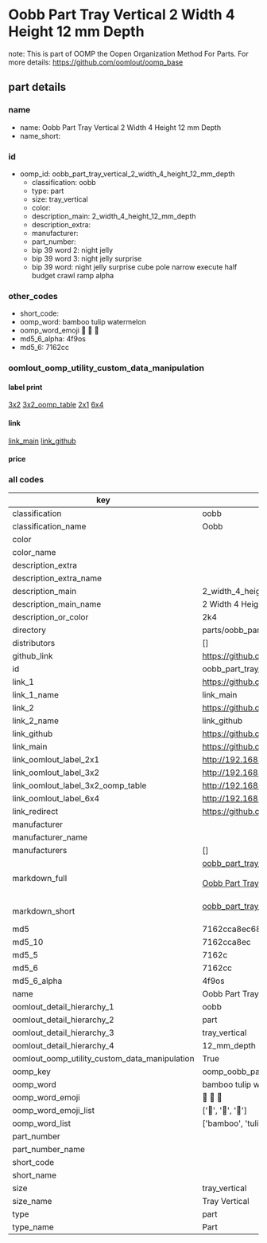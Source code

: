 # Oobb Part Tray Vertical 2 Width 4 Height 12 mm Depth  

note: This is part of OOMP the Oopen Organization Method For Parts. For more details: https://github.com/oomlout/oomp_base

##  part details
  







### name
* name: Oobb Part Tray Vertical 2 Width 4 Height 12 mm Depth
* name_short: 
### id
* oomp_id: oobb_part_tray_vertical_2_width_4_height_12_mm_depth
  * classification: oobb
  * type: part
  * size: tray_vertical
  * color: 
  * description_main: 2_width_4_height_12_mm_depth
  * description_extra: 
  * manufacturer: 
  * part_number: 
  * bip 39 word 2: night jelly
  * bip 39 word 3: night jelly surprise
  * bip 39 word: night jelly surprise cube pole narrow execute half budget crawl ramp alpha

### other_codes
* short_code: 
* oomp_word: bamboo tulip watermelon
* oomp_word_emoji :bamboo: :tulip: :watermelon:
* md5_6_alpha: 4f9os
* md5_6: 7162cc






### oomlout_oomp_utility_custom_data_manipulation
#### label print
[3x2](http://192.168.1.245:1112/?label=oomp%204f9os)
[3x2_oomp_table](http://192.168.1.108:1112/?label=oomp%204f9os)
[2x1](http://192.168.1.242:1112/?label=oomp%204f9os)
[6x4](http://192.168.1.55:1112/?label=oomp%204f9os)    

#### link

[link_main](https://github.com/oomlout/oomlout_oomp_version_1_messy/tree/main/parts/oobb_part_tray_vertical_2_width_4_height_12_mm_depth) [link_github](https://github.com/oomlout/oomlout_oomp_version_1_messy/tree/main/parts/oobb_part_tray_vertical_2_width_4_height_12_mm_depth)                             

#### price







### all codes 
| key | value |  
| --- | --- |  
| classification | oobb |  
| classification_name | Oobb |  
| color |  |  
| color_name |  |  
| description_extra |  |  
| description_extra_name |  |  
| description_main | 2_width_4_height_12_mm_depth |  
| description_main_name | 2 Width 4 Height 12 mm Depth |  
| description_or_color | 2k4 |  
| directory | parts/oobb_part_tray_vertical_2_width_4_height_12_mm_depth |  
| distributors | [] |  
| github_link | https://github.com/oomlout/oomlout_oomp_part_src/tree/main/parts/oobb_part_tray_vertical_2_width_4_height_12_mm_depth |  
| id | oobb_part_tray_vertical_2_width_4_height_12_mm_depth |  
| link_1 | https://github.com/oomlout/oomlout_oomp_version_1_messy/tree/main/parts/oobb_part_tray_vertical_2_width_4_height_12_mm_depth |  
| link_1_name | link_main |  
| link_2 | https://github.com/oomlout/oomlout_oomp_version_1_messy/tree/main/parts/oobb_part_tray_vertical_2_width_4_height_12_mm_depth |  
| link_2_name | link_github |  
| link_github | https://github.com/oomlout/oomlout_oomp_version_1_messy/tree/main/parts/oobb_part_tray_vertical_2_width_4_height_12_mm_depth |  
| link_main | https://github.com/oomlout/oomlout_oomp_version_1_messy/tree/main/parts/oobb_part_tray_vertical_2_width_4_height_12_mm_depth |  
| link_oomlout_label_2x1 | http://192.168.1.242:1112/?label=oomp%204f9os |  
| link_oomlout_label_3x2 | http://192.168.1.245:1112/?label=oomp%204f9os |  
| link_oomlout_label_3x2_oomp_table | http://192.168.1.108:1112/?label=oomp%204f9os |  
| link_oomlout_label_6x4 | http://192.168.1.55:1112/?label=oomp%204f9os |  
| link_redirect | https://github.com/oomlout/oomlout_oomp_version_1_messy/tree/main/parts/oobb_part_tray_vertical_2_width_4_height_12_mm_depth |  
| manufacturer |  |  
| manufacturer_name |  |  
| manufacturers | [] |  
| markdown_full | [oobb_part_tray_vertical_2_width_4_height_12_mm_depth](none)<br>[](none)<br>[Oobb Part Tray Vertical 2 Width 4 Height 12 Mm Depth](none)<br><br> |  
| markdown_short | [oobb_part_tray_vertical_2_width_4_height_12_mm_depth](none)<br><br> |  
| md5 | 7162cca8ec6869e64c53c357b4ddf4ac |  
| md5_10 | 7162cca8ec |  
| md5_5 | 7162c |  
| md5_6 | 7162cc |  
| md5_6_alpha | 4f9os |  
| name | Oobb Part Tray Vertical 2 Width 4 Height 12 mm Depth |  
| oomlout_detail_hierarchy_1 | oobb |  
| oomlout_detail_hierarchy_2 | part |  
| oomlout_detail_hierarchy_3 | tray_vertical |  
| oomlout_detail_hierarchy_4 | 12_mm_depth |  
| oomlout_oomp_utility_custom_data_manipulation | True |  
| oomp_key | oomp_oobb_part_tray_vertical_2_width_4_height_12_mm_depth |  
| oomp_word | bamboo tulip watermelon |  
| oomp_word_emoji | :bamboo: :tulip: :watermelon: |  
| oomp_word_emoji_list | [':bamboo:', ':tulip:', ':watermelon:'] |  
| oomp_word_list | ['bamboo', 'tulip', 'watermelon'] |  
| part_number |  |  
| part_number_name |  |  
| short_code |  |  
| short_name |  |  
| size | tray_vertical |  
| size_name | Tray Vertical |  
| type | part |  
| type_name | Part |  
